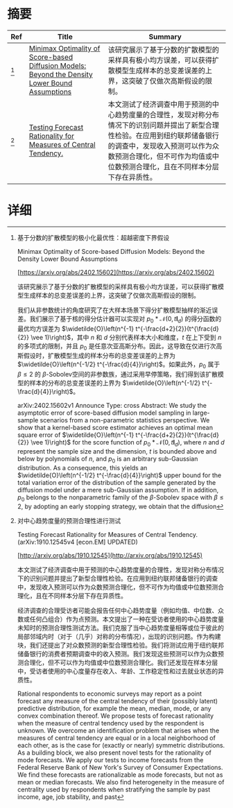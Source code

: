 # 摘要

| Ref | Title | Summary |
| --- | --- | --- |
| [^1] | [Minimax Optimality of Score-based Diffusion Models: Beyond the Density Lower Bound Assumptions](https://arxiv.org/abs/2402.15602) | 该研究展示了基于分数的扩散模型的采样具有极小均方误差，可以获得扩散模型生成样本的总变差误差的上界，这突破了仅做次高斯假设的限制。 |
| [^2] | [Testing Forecast Rationality for Measures of Central Tendency.](http://arxiv.org/abs/1910.12545) | 本文测试了经济调查中用于预测的中心趋势度量的合理性，发现对称分布情况下的识别问题并提出了新型合理性检验。在应用到纽约联邦储备银行的调查中，发现收入预测可以作为众数预测合理化，但不可作为均值或中位数预测合理化，且在不同样本分层下存在异质性。 |

# 详细

[^1]: 基于分数的扩散模型的极小化最优性：超越密度下界假设

    Minimax Optimality of Score-based Diffusion Models: Beyond the Density Lower Bound Assumptions

    [https://arxiv.org/abs/2402.15602](https://arxiv.org/abs/2402.15602)

    该研究展示了基于分数的扩散模型的采样具有极小均方误差，可以获得扩散模型生成样本的总变差误差的上界，这突破了仅做次高斯假设的限制。

    

    我们从非参数统计的角度研究了在大样本场景下得分扩散模型抽样的渐近误差。我们展示了基于核的得分估计器可以实现对 $p_0*\mathcal{N}(0,t\boldsymbol{I}_d)$ 的得分函数的最优均方误差为 $\widetilde{O}\left(n^{-1} t^{-\frac{d+2}{2}}(t^{\frac{d}{2}} \vee 1)\right)$，其中 $n$ 和 $d$ 分别代表样本大小和维度，$t$ 在上下受到 $n$ 的多项式的限制，并且 $p_0$ 是任意次亚高斯分布。因此，这导致在仅进行次高斯假设时，扩散模型生成的样本分布的总变差误差的上界为 $\widetilde{O}\left(n^{-1/2} t^{-\frac{d}{4}}\right)$。如果此外，$p_0$ 属于 $\beta\le 2$ 的 $\beta$-Sobolev空间的非参数族，通过采用早停策略，我们得到该扩散模型的样本的分布的总变差误差的上界为 $\widetilde{O}\left(n^{-1/2} t^{-\frac{d}{4}}\right)$。

    arXiv:2402.15602v1 Announce Type: cross  Abstract: We study the asymptotic error of score-based diffusion model sampling in large-sample scenarios from a non-parametric statistics perspective. We show that a kernel-based score estimator achieves an optimal mean square error of $\widetilde{O}\left(n^{-1} t^{-\frac{d+2}{2}}(t^{\frac{d}{2}} \vee 1)\right)$ for the score function of $p_0*\mathcal{N}(0,t\boldsymbol{I}_d)$, where $n$ and $d$ represent the sample size and the dimension, $t$ is bounded above and below by polynomials of $n$, and $p_0$ is an arbitrary sub-Gaussian distribution. As a consequence, this yields an $\widetilde{O}\left(n^{-1/2} t^{-\frac{d}{4}}\right)$ upper bound for the total variation error of the distribution of the sample generated by the diffusion model under a mere sub-Gaussian assumption. If in addition, $p_0$ belongs to the nonparametric family of the $\beta$-Sobolev space with $\beta\le 2$, by adopting an early stopping strategy, we obtain that the diffusion
    
[^2]: 对中心趋势度量的预测合理性进行测试

    Testing Forecast Rationality for Measures of Central Tendency. (arXiv:1910.12545v4 [econ.EM] UPDATED)

    [http://arxiv.org/abs/1910.12545](http://arxiv.org/abs/1910.12545)

    本文测试了经济调查中用于预测的中心趋势度量的合理性，发现对称分布情况下的识别问题并提出了新型合理性检验。在应用到纽约联邦储备银行的调查中，发现收入预测可以作为众数预测合理化，但不可作为均值或中位数预测合理化，且在不同样本分层下存在异质性。

    

    经济调查的合理受访者可能会报告任何中心趋势度量（例如均值、中位数、众数或任何凸组合）作为点预测。本文提出了一种在受访者使用的中心趋势度量未知时的预测合理性测试方法。我们克服了当中心趋势度量相等或位于彼此的局部邻域内时（对于（几乎）对称的分布情况），出现的识别问题。作为构建块，我们还提出了对众数预测的新型合理性检验。我们将测试应用于纽约联邦储备银行的消费者预期调查中的收入预测。我们发现这些预测可以作为众数预测合理化，但不可以作为均值或中位数预测合理化。我们还发现在样本分层中，受访者使用的中心度量存在收入、年龄、工作稳定性和过去就业状态的异质性。

    Rational respondents to economic surveys may report as a point forecast any measure of the central tendency of their (possibly latent) predictive distribution, for example the mean, median, mode, or any convex combination thereof. We propose tests of forecast rationality when the measure of central tendency used by the respondent is unknown. We overcome an identification problem that arises when the measures of central tendency are equal or in a local neighborhood of each other, as is the case for (exactly or nearly) symmetric distributions. As a building block, we also present novel tests for the rationality of mode forecasts. We apply our tests to income forecasts from the Federal Reserve Bank of New York's Survey of Consumer Expectations. We find these forecasts are rationalizable as mode forecasts, but not as mean or median forecasts. We also find heterogeneity in the measure of centrality used by respondents when stratifying the sample by past income, age, job stability, and past 
    

